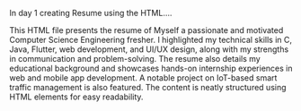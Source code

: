 In day 1 creating Resume using the HTML....

This HTML file presents the resume of Myself a passionate and motivated Computer Science Engineering fresher. I highlighted my technical skills in C, Java, Flutter, web development, and UI/UX design, along with my strengths in communication and problem-solving. The resume also details my educational background and showcases hands-on internship experiences in web and mobile app development. A notable project on IoT-based smart traffic management is also featured. The content is neatly structured using HTML elements for easy readability.

